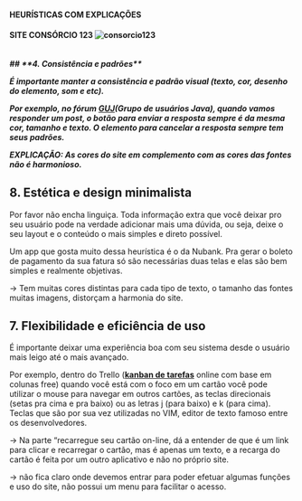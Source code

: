 <h4> HEURÍSTICAS COM EXPLICAÇÕES <h4>

SITE CONSÓRCIO 123
![consorcio123](https://user-images.githubusercontent.com/111503805/223725105-a707c8fc-f25d-4d9a-9c54-bbd0bac7ebc9.png)
<p align = center>
  <img width = "325" src"![consorcio123](https://user-images.githubusercontent.com/111503805/223725105-a707c8fc-f25d-4d9a-9c54-bbd0bac7ebc9.png)"
</p>
  
<p>
<h5> 
## **4. Consistência e padrões**

É importante manter a consistência e padrão visual (texto, cor, desenho do elemento, som e etc).

Por exemplo, no fórum [GUJ](https://www.guj.com.br/)(Grupo de usuários Java), quando vamos responder um post, o botão para enviar a resposta sempre é da mesma cor, tamanho e texto. O elemento para cancelar a resposta sempre tem seus padrões.

**EXPLICAÇÃO:** As cores do site em complemento com as cores das fontes não é harmonioso.

## **8. Estética e design minimalista**

Por favor não encha linguiça. Toda informação extra que você deixar pro seu usuário pode na verdade adicionar mais uma dúvida, ou seja, deixe o seu layout e o conteúdo o mais simples e direto possível.

Um app que gosta muito dessa heurística é o da Nubank. Pra gerar o boleto de pagamento da sua fatura só são necessárias duas telas e elas são bem simples e realmente objetivas.

→ Tem muitas cores distintas para cada tipo de texto, o tamanho das fontes muitas imagens, distorçam a harmonia do site.

## **7. Flexibilidade e eficiência de uso**

É importante deixar uma experiência boa com seu sistema desde o usuário mais leigo até o mais avançado.

Por exemplo, dentro do Trello (**[kanban de tarefas](https://www.alura.com.br/artigos/metodo-kanban)** online com base em colunas free) quando você está com o foco em um cartão você pode utilizar o mouse para navegar em outros cartões, as teclas direcionais (setas pra cima e pra baixo) ou as letras j (para baixo) e k (para cima). Teclas que são por sua vez utilizadas no VIM, editor de texto famoso entre os desenvolvedores.

→ Na parte “recarregue seu cartão on-line, dá a entender de que é um link para clicar e recarregar o cartão, mas é apenas um texto, e a recarga do cartão é feita por um outro aplicativo e não no próprio site.

→ não fica claro onde devemos entrar para poder efetuar algumas funções e uso do site, não possui um menu para facilitar o acesso.<h5> </p>
  
  


